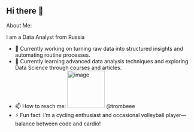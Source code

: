 ## Hi there 👋

About Me:

I am a Data Analyst from Russia

- 🔭 Currently working on turning raw data into structured insights and automating routine processes.
- 🌱 Currently learning advanced data analysis techniques and exploring Data Science through courses and articles.
- 📫 How to reach me: <img width="100" height="100" alt="image" src="https://github.com/user-attachments/assets/aa3d24ec-e97c-47b3-8cee-626cdb77cc6b" /> @trombeee
- ⚡ Fun fact: I’m a cycling enthusiast and occasional volleyball player—balance between code and cardio!


<!--
**tromb17/tromb17** is a ✨ _special_ ✨ repository because its `README.md` (this file) appears on your GitHub profile.

Here are some ideas to get you started:

- 🔭 I’m currently working on ...
- 🌱 I’m currently learning ...
- 👯 I’m looking to collaborate on ...
- 🤔 I’m looking for help with ...
- 💬 Ask me about ...
- 📫 How to reach me: ...
- 😄 Pronouns: ...
- ⚡ Fun fact: ...
-->
